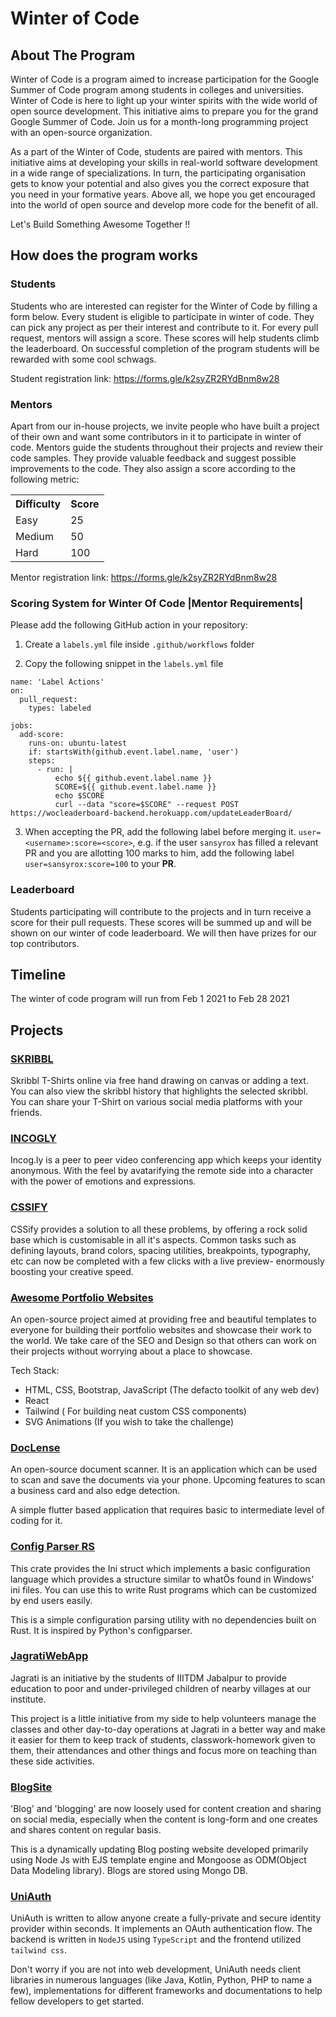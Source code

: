 # Winter of Code

## About The Program

Winter of Code is a program aimed to increase participation for the Google Summer of Code program among students in colleges and universities.
Winter of Code is here to light up your winter spirits with the wide world of open source development. This initiative aims to prepare you for the grand Google Summer of Code. Join us for a month-long programming project with an open-source organization.

As a part of the Winter of Code, students are paired with mentors. This initiative aims at developing your skills in real-world software development in a wide range of specializations. In turn, the participating organisation gets to know your potential and also gives you the correct exposure that you need in your formative years. Above all, we hope you get encouraged into the world of open source and develop more code for the benefit of all.

Let's Build Something Awesome Together !!

## How does the program works

### Students

Students who are interested can register for the Winter of Code by filling a form below. Every student is eligible to participate in winter of code. They can pick any project as per their interest and contribute to it. For every pull request, mentors will assign a score. These scores will help students climb the leaderboard. On successful completion of the program students will be rewarded with some cool schwags.

Student registration link: https://forms.gle/k2syZR2RYdBnm8w28

### Mentors

Apart from our in-house projects, we invite people who have built a project of their own and want some contributors in it to participate in winter of code. Mentors guide the students throughout their projects and review their code samples. They provide valuable feedback and suggest possible improvements to the code. They also assign a score according to the following metric:

<table>
  <tr>
    <th>Difficulty</th>
    <th>Score</th>
  </tr>
  <tr>
    <td>Easy</td>
    <td>25</td>
  </tr>
  <tr>
    <td>Medium</td>
    <td>50</td>
  </tr>
  <tr>
    <td>Hard</td>
    <td>100</td>
  </tr>
</table>

Mentor registration link: https://forms.gle/k2syZR2RYdBnm8w28

### Scoring System for Winter Of Code |Mentor Requirements|

Please add the following GitHub action in your repository:

1. Create a `labels.yml` file inside `.github/workflows` folder

2. Copy the following snippet in the `labels.yml` file

```
name: 'Label Actions'
on: 
  pull_request:
    types: labeled

jobs:
  add-score:
    runs-on: ubuntu-latest
    if: startsWith(github.event.label.name, 'user')
    steps:
      - run: |
          echo ${{ github.event.label.name }}
          SCORE=${{ github.event.label.name }}
          echo $SCORE
          curl --data "score=$SCORE" --request POST https://wocleaderboard-backend.herokuapp.com/updateLeaderBoard/
```

3. When accepting the PR, add the following label before merging it. `user=<username>:score=<score>`, e.g. if the user `sansyrox` has filled a relevant PR and you are allotting 100 marks to him, add the following label `user=sansyrox:score=100` to your **PR**.

### Leaderboard
Students participating will contribute to the projects and in turn receive a score for their pull requests. These scores will be summed up and will be shown on our winter of code leaderboard. We will then have prizes for our top contributors.

## Timeline

The winter of code program will run from Feb 1 2021 to Feb 28 2021

## Projects

### [SKRIBBL](https://github.com/mexili/skribbl)
Skribbl T-Shirts online via free hand drawing on canvas or adding a text. You can also view the skribbl history that highlights the selected skribbl. You can share your T-Shirt on various social media platforms with your friends.

### [INCOGLY](https://github.com/mexili/incogly)
Incog.ly is a peer to peer video conferencing app which keeps your identity anonymous. With the feel by avatarifying the remote side into a character with the power of emotions and expressions.

### [CSSIFY](https://github.com/mexili/cssify)
CSSify provides a solution to all these problems, by offering a rock solid base which is customisable in all it's aspects. Common tasks such as defining layouts, brand colors, spacing utilities, breakpoints, typography, etc can now be completed with a few clicks with a live preview- enormously boosting your creative speed.


### [Awesome Portfolio Websites](https://github.com/smaranjitghose/awesome-portfolio-websites)
An open-source project aimed at providing free and beautiful templates to everyone for building their portfolio websites and showcase their work to the world. We take care of the SEO and Design so that others can work on their projects without worrying about a place to showcase.

Tech Stack:
- HTML, CSS, Bootstrap, JavaScript (The defacto toolkit of any web dev)
- React
- Tailwind ( For building neat custom CSS components)
- SVG Animations (If you wish to take the challenge)


### [DocLense](https://github.com/smaranjitghose/DocLense)
An open-source document scanner. It is an application which can be used to scan and save the documents via your phone. Upcoming features to scan a business card and also edge detection.

A simple flutter based application that requires basic to intermediate level of coding for it.

### [Config Parser RS](https://github.com/mexili/configparser-rs)
This crate provides the Ini struct which implements a basic configuration language which provides a structure similar to whatÕs found in Windows' ini files. You can use this to write Rust programs which can be customized by end users easily.

This is a simple configuration parsing utility with no dependencies built on Rust. It is inspired by Python's configparser.

### [JagratiWebApp](https://github.com/garg3133/JagratiWebApp)
Jagrati is an initiative by the students of IIITDM Jabalpur to provide education to poor and under-privileged children of nearby villages at our institute.

This project is a little initiative from my side to help volunteers manage the classes and other day-to-day operations at Jagrati in a better way and make it easier for them to keep track of students, classwork-homework given to them, their attendances and other things and focus more on teaching than these side activities.

### [BlogSite](https://github.com/ALPHAVIO/BlogSite)
'Blog' and 'blogging' are now loosely used for content creation and sharing on social media, especially when the content is long-form and one creates and shares content on regular basis.

This is a dynamically updating Blog posting website developed primarily using Node Js with EJS template engine and Mongoose as ODM(Object Data Modeling library). Blogs are stored using Mongo DB.


### [UniAuth](https://github.com/uniauth)
UniAuth is written to allow anyone create a fully-private and secure identity provider within seconds. It implements an OAuth authentication flow. The backend is written in `NodeJS` using `TypeScript` and the frontend utilized `tailwind css`.

Don't worry if you are not into web development, UniAuth needs client libraries in numerous languages (like Java, Kotlin, Python, PHP to name a few), implementations for different frameworks and documentations to help fellow developers to get started.     

